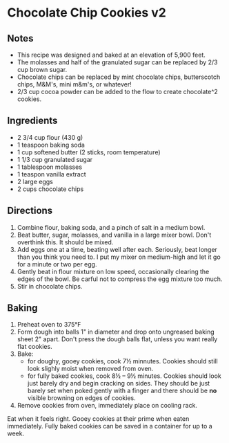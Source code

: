 # Chocolate Chip Cookies v2

## Notes
* This recipe was designed and baked at an elevation of 5,900 feet.
* The molasses and half of the granulated sugar can be replaced by 2/3 cup brown sugar.
* Chocolate chips can be replaced by mint chocolate chips, butterscotch chips, M&M's, mini m&m's, or whatever!
* 2/3 cup cocoa powder can be added to the flow to create chocolate^2 cookies.

## Ingredients
- 2 3/4 cup flour (430 g)
- 1 teaspoon baking soda
- 1 cup softened butter (2 sticks, room temperature)
- 1 1/3 cup granulated sugar
- 1 tablespoon molasses
- 1 teaspon vanilla extract
- 2 large eggs
- 2 cups chocolate chips

## Directions
1. Combine flour, baking soda, and a pinch of salt in a medium bowl.
2. Beat butter, sugar, molasses, and vanilla in a large mixer bowl. Don't overthink this. It should be mixed.
3. Add eggs one at a time, beating well after each. Seriously, beat longer than you think you need to. I put my mixer on medium-high and let it go for a minute or two per egg.
4. Gently beat in flour mixture on low speed, occasionally clearing the edges of the bowl. Be carful not to compress the egg mixture too much.
5. Stir in chocolate chips.

## Baking
1. Preheat oven to 375°F
2. Form dough into balls 1" in diameter and drop onto ungreased baking sheet 2" apart. Don't press the dough balls flat, unless you want really flat cookies.
3. Bake:
	* for doughy, gooey cookies, cook 7½  minnutes. Cookies should still look slighly moist when removed from oven.
	* for fully baked cookies, cook 8½ – 9½ minutes. Cookies should look just barely dry and begin cracking on sides. They should be just barely set when poked gently with a finger and there should be **no** visible browning on edges of cookies.
4. Remove cookies from oven, immediately place on cooling rack.

Eat when it feels right. Gooey cookies at their prime when eaten immediately. Fully baked cookies can be saved in a container for up to a week.
